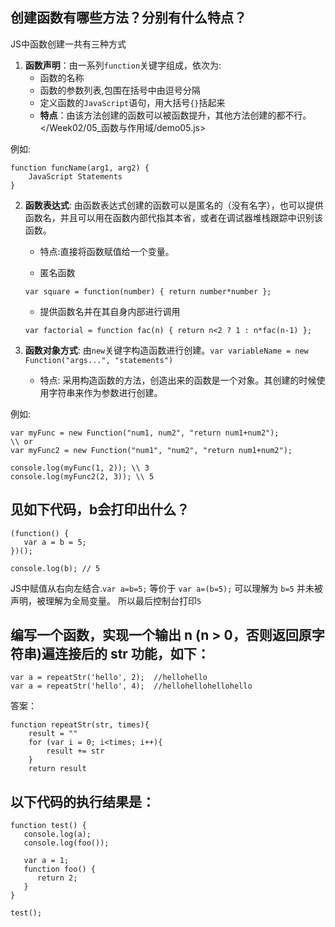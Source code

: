 ## 创建函数有哪些方法？分别有什么特点？

JS中函数创建一共有三种方式

1. **函数声明**：由一系列`function`关键字组成，依次为: 
    * 函数的名称
    * 函数的参数列表,包围在括号中由逗号分隔
    * 定义函数的`JavaScript`语句，用大括号`{}`括起来
    * **特点**：由该方法创建的函数可以被函数提升，其他方法创建的都不行。</Week02/05_函数与作用域/demo05.js>

例如:
```
function funcName(arg1, arg2) {
    JavaScript Statements
}
```

2. **函数表达式**: 由函数表达式创建的函数可以是匿名的（没有名字），也可以提供函数名，并且可以用在函数内部代指其本省，或者在调试器堆栈跟踪中识别该函数。
    * 特点:直接将函数赋值给一个变量。

    * 匿名函数

    ```
    var square = function(number) { return number*number };
    ```

    * 提供函数名并在其自身内部进行调用

    ```
    var factorial = function fac(n) { return n<2 ? 1 : n*fac(n-1) };
    ```

3. **函数对象方式**: 由`new`关键字构造函数进行创建。`var variableName = new Function("args...", "statements")`
    * 特点: 采用构造函数的方法，创造出来的函数是一个对象。其创建的时候使用字符串来作为参数进行创建。

例如: 
```
var myFunc = new Function("num1, num2", "return num1+num2");
\\ or
var myFunc2 = new Function("num1", "num2", "return num1+num2");

console.log(myFunc(1, 2)); \\ 3
console.log(myFunc2(2, 3)); \\ 5
```

## 见如下代码，b会打印出什么？

```
(function() {
   var a = b = 5;
})();
 
console.log(b); // 5
```

JS中赋值从右向左结合.`var a=b=5;` 等价于 `var a=(b=5);` 可以理解为 `b=5` 并未被声明，被理解为全局变量。
所以最后控制台打印`5`

## 编写一个函数，实现一个输出 n (n > 0，否则返回原字符串)遍连接后的 str 功能，如下：

```
var a = repeatStr('hello', 2);  //hellohello
var a = repeatStr('hello', 4);  //hellohellohellohello
```

答案：
```
function repeatStr(str, times){
    result = ""
    for (var i = 0; i<times; i++){
        result += str
    }
    return result
```

## 以下代码的执行结果是：

```
function test() {
   console.log(a);
   console.log(foo());
   
   var a = 1;
   function foo() {
      return 2;
   }
}
 
test();
```

